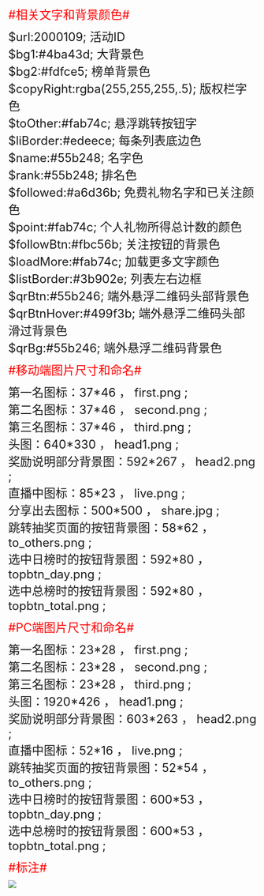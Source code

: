 <style>
	.div{
		font-size: 24px;
	}
	.div img{
		max-width: 100%;
	}
	.type{
		font-size: 24px;
		margin: 10px 0;
		color: red;
	}
</style>
<div class="type">#相关文字和背景颜色#</div>
<div class="div">$url:2000109; 活动ID</div>
<div class="div">$bg1:#4ba43d; 大背景色</div>
<div class="div">$bg2:#fdfce5;  榜单背景色</div>
<div class="div">$copyRight:rgba(255,255,255,.5); 版权栏字色</div>
<div class="div">$toOther:#fab74c; 悬浮跳转按钮字</div>
<div class="div">$liBorder:#edeece; 每条列表底边色</div>
<div class="div">$name:#55b248; 名字色</div>
<div class="div">$rank:#55b248; 排名色</div>
<div class="div">$followed:#a6d36b; 免费礼物名字和已关注颜色</div>
<div class="div">$point:#fab74c; 个人礼物所得总计数的颜色</div>
<div class="div">$followBtn:#fbc56b; 关注按钮的背景色</div>
<div class="div">$loadMore:#fab74c; 加载更多文字颜色</div>
<div class="div">$listBorder:#3b902e; 列表左右边框</div>
<div class="div">$qrBtn:#55b246; 端外悬浮二维码头部背景色</div>
<div class="div">$qrBtnHover:#499f3b; 端外悬浮二维码头部滑过背景色</div>
<div class="div">$qrBg:#55b246; 端外悬浮二维码背景色</div>

<div class="type">#移动端图片尺寸和命名#</div>
<div class="div">第一名图标：37*46 ， first.png ;</div>
<div class="div">第二名图标：37*46 ， second.png ;</div>
<div class="div">第三名图标：37*46 ， third.png ;</div>
<div class="div">头图：640*330 ， head1.png ;</div>
<div class="div">奖励说明部分背景图：592*267 ， head2.png ;</div>
<div class="div">直播中图标：85*23 ， live.png ;</div>
<div class="div">分享出去图标：500*500 ， share.jpg ;</div>
<div class="div">跳转抽奖页面的按钮背景图：58*62 ， to_others.png ;</div>
<div class="div">选中日榜时的按钮背景图：592*80 ， topbtn_day.png ;</div>
<div class="div">选中总榜时的按钮背景图：592*80 ， topbtn_total.png ;</div>

<div class="type">#PC端图片尺寸和命名#</div>
<div class="div">第一名图标：23*28 ， first.png ;</div>
<div class="div">第二名图标：23*28 ， second.png ;</div>
<div class="div">第三名图标：23*28 ， third.png ;</div>
<div class="div">头图：1920*426 ， head1.png ;</div>
<div class="div">奖励说明部分背景图：603*263 ， head2.png ;</div>
<div class="div">直播中图标：52*16 ， live.png ;</div>
<div class="div">跳转抽奖页面的按钮背景图：52*54 ， to_others.png ;</div>
<div class="div">选中日榜时的按钮背景图：600*53 ， topbtn_day.png ;</div>
<div class="div">选中总榜时的按钮背景图：600*53 ， topbtn_total.png ;</div>

<div class="type">#标注#</div>
<div class="div"><img src="/biaozhu/freegift.png"></div>

